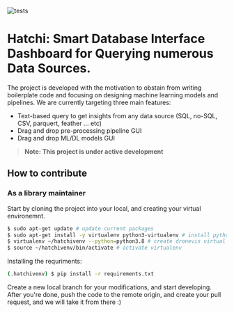 ![tests](https://github.com/ahmedheakl/hatchi/workflows/test/badge.svg)
# Hatchi: Smart Database Interface Dashboard for Querying numerous Data Sources.

The project is developed with the motivation to obstain from writing boilerplate code and focusing on designing machine learning models and pipelines. We are currently targeting three main features: 

- Text-based query to get insights from any data source (SQL, no-SQL, CSV, parquert, feather ... etc)
- Drag and drop pre-processing pipeline GUI
- Drag and drop ML/DL models GUI


> **Note: This project is under active development**


## How to contribute

### As a library maintainer
Start by cloning the project into your local, and creating your virtual environemnt. 

```bash
$ sudo apt-get update # update current packages
$ sudo apt-get install -y virtualenv python3-virtualenv # install python virtualenv
$ virtualenv ~/hatchivenv --python=python3.8 # create dronevis virtual env
$ source ~/hatchivenv/bin/activate # activate virtualenv
```


Installing the requriments:

```bash
(.hatchivenv) $ pip install -r requirements.txt
```

Create a new local branch for your modifications, and start developing. After you're done, push the code to the remote origin, and create your pull request, and we will take it from there :)
